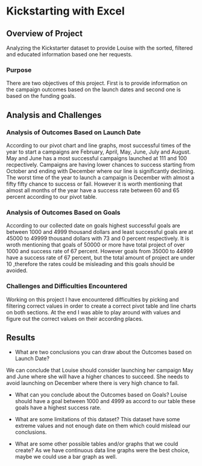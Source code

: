 # Kickstarting with Excel

## Overview of Project

Analyzing the Kickstarter dataset to provide Louise with the sorted, filtered and educated information based one her requests.

### Purpose

There are two objectives of this project. First is to provide information on the campaign outcomes based on the launch dates and second one is based on the funding goals.
## Analysis and Challenges

### Analysis of Outcomes Based on Launch Date

According to our pivot chart and line graphs, most successful times of the year to start a campaigns are February, April, May, June, July and August. May and June has a most successful campaigns launched at 111 and 100 recpectively. Campaigns are having lower chances to success starting from October and ending with December where our line is significantly declining. The worst time of the year to launch a campaign is December with almost a fifty fifty chance to success or fail. However it is worth mentioning that almost all months of the year have a success rate between 60 and 65 percent according to our pivot table. 

### Analysis of Outcomes Based on Goals

According to our collected date on goals highest successful goals are between 1000 and 4999 thousand dollars and least successful goals are at 45000 to 49999 thousand dollars with 73 and 0 percent respectively. It is wroth mentioning that goals of 50000 or more have total project of over 1000 and success rate of 67 percent. However goals from 35000 to 44999 have a success rate of 67 percent, but the total amount of project are under 10 ,therefore the rates could be misleading and this goals should be avoided. 

### Challenges and Difficulties Encountered
Working on this project I have encountered difficulties by picking and filtering correct values in order to create a correct pivot table and line charts on both sections. At the end I was able to play around with values and figure out the correct values on their according places. 
## Results

- What are two conclusions you can draw about the Outcomes based on Launch Date?

We can conclude that Louise should consider launching her campaign May and June where she will have a higher chances to succeed.
She needs to avoid launching on December where there is very high chance to fail.

- What can you conclude about the Outcomes based on Goals?
Louise should have a goal between 1000 and 4999 as accord to our table these goals have a highest success rate.

- What are some limitations of this dataset?
This dataset have some extreme values and not enough date on them which could mislead our conclusions.

- What are some other possible tables and/or graphs that we could create?
As we have continuous data line graphs were the best choice, maybe we could use a bar graph as well.
